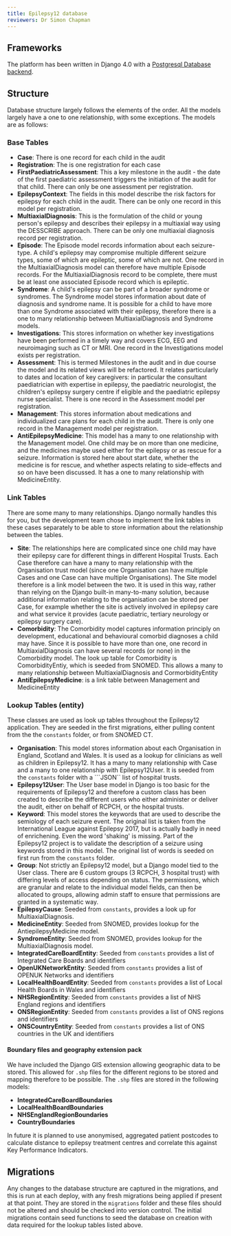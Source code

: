 ```yaml
---
title: Epilepsy12 database
reviewers: Dr Simon Chapman
---
```


## Frameworks

The platform has been written in Django 4.0 with a [Postgresql Database backend](manual-setup.md).

## Structure

Database structure largely follows the elements of the order. All the models largely have a one to one relationship, with some exceptions. The models are as follows:

### Base Tables

- **Case**: There is one record for each child in the audit
- **Registration**: The is one registration for each case
- **FirstPaediatricAssessment**: This a key milestone in the audit - the date of the first paediatric assessment triggers the initiation of the audit for that child. There can only be one assessment per registration.
- **EpilepsyContext**: The fields in this model describe the risk factors for epilepsy for each child in the audit. There can be only one record in this model per registration.
- **MultiaxialDiagnosis**: This is the formulation of the child or young person's epilepsy and describes their epilepsy in a multiaxial way using the DESSCRIBE approach. There can be only one multiaxial diagnosis record per registration.
- **Episode**: The Episode model records information about each seizure-type. A child's epilepsy may compromise multiple different seizure types, some of which are epileptic, some of which are not. One record in the MultiaxialDiagnosis model can therefore have multiple Episode records. For the MultiaxialDiagnosis record to be complete, there must be at least one associated Episode record which is epileptic.
- **Syndrome**: A child's epilepsy can be part of a broader syndrome or syndromes. The Syndrome model stores information about date of diagnosis and syndrome name. It is possible for a child to have more than one Syndrome associated with their epilepsy, therefore there is a one to many relationship between MultiaxialDiagnosis and Syndrome models.
- **Investigations**: This stores information on whether key investigations have been performed in a timely way and covers ECG, EEG and neuroimaging such as CT or MRI. One record in the Investigations model exists per registration.
- **Assessment**: This is termed Milestones in the audit and in due course the model and its related views will be refactored. It relates particularly to dates and location of key caregivers: in particular the consultant paediatrician with expertise in epilepsy, the paediatric neurologist, the children's epilepsy surgery centre if eligible and the paediatric epilepsy nurse specialist. There is one record in the Assessment model per registration.
- **Management**: This stores information about medications and individualized care plans for each child in the audit. There is only one record in the Management model per registration.
- **AntiEpilepsyMedicine**: This model has a many to one relationship with the Management model. One child may be on more than one medicine, and the medicines maybe used either for the epilepsy or as rescue for a seizure. Information is stored here about start date, whether the medicine is for rescue, and whether aspects relating to side-effects and so on have been discussed. It has a one to many relationship with MedicineEntity.

### Link Tables

There are some many to many relationships. Django normally handles this for you, but the development team chose to implement the link tables in these cases separately to be able to store information about the relationship between the tables.

- **Site**: The relationships here are complicated since one child may have their epilepsy care for different things in different Hospital Trusts. Each Case therefore can have a many to many relationship with the Organisation trust model (since one Organisation can have multiple Cases and one Case can have multiple Organisations). The Site model therefore is a link model between the two. It is used in this way, rather than relying on the Django built-in many-to-many solution, because additional information relating to the organisation can be stored per Case, for example whether the site is actively involved in epilepsy care and what service it provides (acute paediatric, tertiary neurology or epilepsy surgery care).
- **Comorbidity**: The Comorbidity model captures information principly on development, educational and behavioural comorbid diagnoses a child may have. Since it is possible to have more than one, one record in MultiaxialDiagnosis can have several records (or none) in the Comorbidity model. The look up table for Comorbidity is ComorbidityEntiy, which is seeded from SNOMED. This allows a many to many relationship between MultiaxialDiagnosis and CormorbidityEntity
- **AntiEpilepsyMedicine**: is a link table between Management and MedicineEntity

### Lookup Tables (entity)

These classes are used as look up tables throughout the Epilepsy12 application. They are seeded in the first migrations, either pulling content from the the ```constants``` folder, or from SNOMED CT.

- **Organisation**: This model stores information about each Organisation in England, Scotland and Wales. It is used as a lookup for clinicians as well as children in Epilepsy12. It has a many to many relationship with Case and a many to one relationship with Epilepsy12User. It is seeded from the ```constants``` folder with a ```JSON`` list of hospital trusts.
- **Epilepsy12User**: The User base model in Django is too basic for the requirements of Epilepsy12 and therefore a custom class has been created to describe the different users who either administer or deliver the audit, either on behalf of RCPCH, or the hospital trusts.
- **Keyword**: This model stores the keywords that are used to describe the semiology of each seizure event. The original list is taken from the International League against Epilepsy 2017, but is actually badly in need of enrichening. Even the word 'shaking' is missing. Part of the Epilepsy12 project is to validate the description of a seizure using keywords stored in this model. The original list of words is seeded on first run from the ```constants``` folder.
- **Group**: Not strictly an Epilepsy12 model, but a Django model tied to the User class. There are 6 custom groups (3 RCPCH, 3 hospital trust) with differing levels of access depending on status. The permissions, which are granular and relate to the individual model fields, can then be allocated to groups, allowing admin staff to ensure that permissions are granted in a systematic way.
- **EpilepsyCause**: Seeded from ```constants```, provides a look up for MultiaxialDiagnosis.
- **MedicineEntity**: Seeded from SNOMED, provides lookup for the AntiepilepsyMedicine model.
- **SyndromeEntity**: Seeded from SNOMED, provides lookup for the MultiaxialDiagnosis model.
- **IntegratedCareBoardEntity**: Seeded from ```constants``` provides a list of Integrated Care Boards and identifiers
- **OpenUKNetworkEntity**: Seeded from ```constants``` provides a list of OPENUK Networks and identifiers
- **LocalHealthBoardEntity**: Seeded from ```constants``` provides a list of Local Health Boards in Wales and identifiers
- **NHSRegionEntity**: Seeded from ```constants``` provides a list of NHS England regions and identifiers
- **ONSRegionEntity**: Seeded from ```constants``` provides a list of ONS regions and identifiers
- **ONSCountryEntity**: Seeded from ```constants``` provides a list of ONS countries in the UK and identifiers

#### Boundary files and geography extension pack

We have included the Django GIS extension allowing geographic data to be stored. This allowed for `.shp` files for the different regions to be stored and mapping therefore to be possible. The `.shp` files are stored in the following models:

- **IntegratedCareBoardBoundaries**
- **LocalHealthBoardBoundaries**
- **NHSEnglandRegionBoundaries**
- **CountryBoundaries**

In future it is planned to use anonymised, aggregated patient postcodes to calculate distance to epilepsy treatment centres and correlate this against Key Performance Indicators.

## Migrations

Any changes to the database structure are captured in the migrations, and this is run at each deploy, with any fresh migrations being applied if present at that point. They are stored in the ```migrations``` folder and these files should not be altered and should be checked into version control. The initial migrations contain seed functions to seed the database on creation with data required for the lookup tables listed above.
